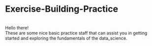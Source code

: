 # Exercise-Building-Practice
<br>
Hello there!
<br>
These are some nice basic practice staff that can assist you in getting started and exploring the fundamentals of the data_science.
<br>



